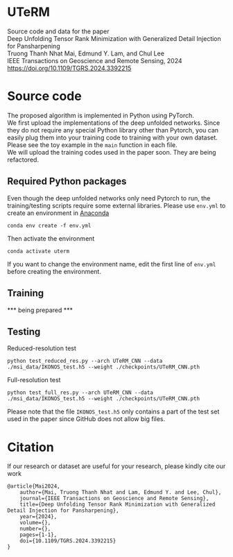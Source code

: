 # UTeRM
Source code and data for the paper  
Deep Unfolding Tensor Rank Minimization with Generalized Detail Injection for Pansharpening  
Truong Thanh Nhat Mai, Edmund Y. Lam, and Chul Lee  
IEEE Transactions on Geoscience and Remote Sensing, 2024  
https://doi.org/10.1109/TGRS.2024.3392215

# Source code
The proposed algorithm is implemented in Python using PyTorch.  
We first upload the implementations of the deep unfolded networks. Since they do not require any special Python library other than Pytorch, you can easily plug them into your training code to training with your own dataset. Please see the toy example in the `main` function in each file.  
We will upload the training codes used in the paper soon. They are being refactored.

## Required Python packages
Even though the deep unfolded networks only need Pytorch to run, the training/testing scripts require some external libraries. Please use `env.yml` to create an environment in [Anaconda](https://www.anaconda.com)
```
conda env create -f env.yml
```
Then activate the environment
```
conda activate uterm
```
If you want to change the environment name, edit the first line of `env.yml` before creating the environment.

## Training
\*\*\* being prepared \*\*\*

## Testing
Reduced-resolution test
```
python test_reduced_res.py --arch UTeRM_CNN --data ./msi_data/IKONOS_test.h5 --weight ./checkpoints/UTeRM_CNN.pth
```
Full-resolution test
```
python test_full_res.py --arch UTeRM_CNN --data ./msi_data/IKONOS_test.h5 --weight ./checkpoints/UTeRM_CNN.pth
```
Please note that the file `IKONOS_test.h5` only contains a part of the test set used in the paper since GitHub does not allow big files.

# Citation
If our research or dataset are useful for your research, please kindly cite our work
```
@article{Mai2024,
    author={Mai, Truong Thanh Nhat and Lam, Edmund Y. and Lee, Chul},
    journal={IEEE Transactions on Geoscience and Remote Sensing}, 
    title={Deep Unfolding Tensor Rank Minimization with Generalized Detail Injection for Pansharpening}, 
    year={2024},
    volume={},
    number={},
    pages={1-1},
    doi={10.1109/TGRS.2024.3392215}
}
```
